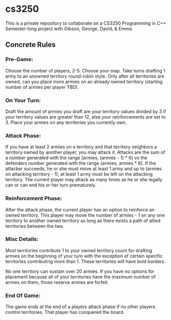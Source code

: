 # cs3250 #
This is a private repository to collaborate on a CS3250 Programming in C++ Semester-long project with Gibson, George, David, &amp; Emma.

## Concrete Rules ##

### Pre-Game: ###
Choose the number of players, 2-5. Choose your map. Take turns drafting 1 army
to an unowned territory round-robin style. Only after all territories are owned,
can you place more armies on an already owned territory (starting number of
armies per player TBD). 

### On Your Turn: ###
Draft the amount of armies you draft are your territory values divided by 
3 if your territory values are greater than 12, else your reinforcements
are set to 3. Place your armies on any territories you currently own.

### Attack Phase: ###
If you have at least 2 armies on a territory and that territory neighbors 
a territory owned by another player, you may attack it. Attacks are the sum 
of a number generated with the range \[armies, (armies - 1) * 6) vs the defenders 
number generated with the range (armies, armies * 6). If the attacker succeeds, 
he or she must move at least 1 army and up to (armies on attacking territory - 1),
at least 1 army must be left on the attacking territory. The current player may 
attack as many times as he or she legally can or can end his or her turn prematurely.

### Reinforcement Phase: ###
After the attack phase, the current player has an option to
reinforce an owned territory. This player may move the number of armies - 1 on
any one territory to another owned territory as long as there exists a path of
allied territories between the two.

### Misc Details: ###
Most territories contribute 1 to your owned territory count for
drafting armies on the beginning of your turn with the exception of certain
specific territories contributing more than 1. These territories will have bold
borders.

No one territory can sustain over 20 armies. If you have no options for
placement because all of your territories have the maximum number of armies on
them, those reserve armies are forfeit.

### End Of Game: ###
The game ends at the end of a players attack phase if no other
players control territories. That player has conquered the board.
